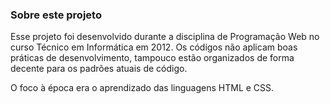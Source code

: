 ### Sobre este projeto

Esse projeto foi desenvolvido durante a disciplina de Programação Web no curso Técnico em Informática em 2012. Os códigos não aplicam boas práticas de desenvolvimento, tampouco estão organizados de forma decente para os padrões atuais de código.

O foco à época era o aprendizado das linguagens HTML e CSS.
